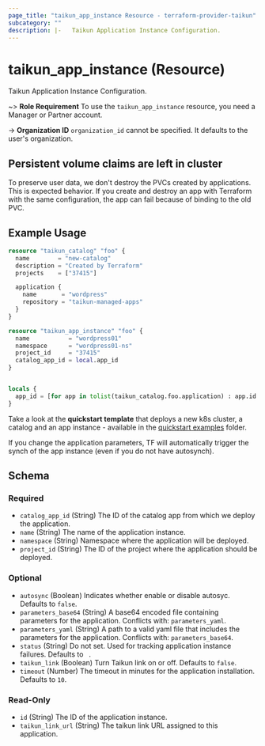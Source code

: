 ```yaml
---
page_title: "taikun_app_instance Resource - terraform-provider-taikun"
subcategory: ""
description: |-   Taikun Application Instance Configuration.
---
```


# taikun_app_instance (Resource)

Taikun Application Instance Configuration.

~> **Role Requirement** To use the `taikun_app_instance` resource, you need a Manager or Partner account.

-> **Organization ID** `organization_id` cannot be specified. It defaults to the user's organization.

## Persistent volume claims are left in cluster
To preserve user data, we don't destroy the PVCs created by applications. This is expected behavior.
If you create and destroy an app with Terraform with the same configuration, the app can fail because of binding to the old PVC.

## Example Usage

```terraform
resource "taikun_catalog" "foo" {
  name        = "new-catalog"
  description = "Created by Terraform"
  projects    = ["37415"]

  application {
    name       = "wordpress"
    repository = "taikun-managed-apps"
  }
}

resource "taikun_app_instance" "foo" {
  name           = "wordpress01"
  namespace      = "wordpress01-ns"
  project_id     = "37415"
  catalog_app_id = local.app_id
}


locals {
  app_id = [for app in tolist(taikun_catalog.foo.application) : app.id if app.name == "wordpress" && app.repository == "taikun-managed-apps"][0]
}
```

Take a look at the **quickstart template** that deploys a new k8s cluster, a catalog and an app instance - available in the [quickstart examples](https://github.com/itera-io/terraform-provider-taikun/tree/dev/examples/quickstart-templates) folder.

If you change the application parameters, TF will automatically trigger the synch of the app instance (even if you do not have autosynch).

<!-- schema generated by tfplugindocs -->
## Schema

### Required

- `catalog_app_id` (String) The ID of the catalog app from which we deploy the application.
- `name` (String) The name of the application instance.
- `namespace` (String) Namespace where the application will be deployed.
- `project_id` (String) The ID of the project where the application should be deployed.

### Optional

- `autosync` (Boolean) Indicates whether enable or disable autosyc. Defaults to `false`.
- `parameters_base64` (String) A base64 encoded file containing parameters for the application. Conflicts with: `parameters_yaml`.
- `parameters_yaml` (String) A path to a valid yaml file that includes the parameters for the application. Conflicts with: `parameters_base64`.
- `status` (String) Do not set. Used for tracking application instance failures. Defaults to ` `.
- `taikun_link` (Boolean) Turn Taikun link on or off. Defaults to `false`.
- `timeout` (Number) The timeout in minutes for the application installation. Defaults to `10`.

### Read-Only

- `id` (String) The ID of the application instance.
- `taikun_link_url` (String) The taikun link URL assigned to this application.
